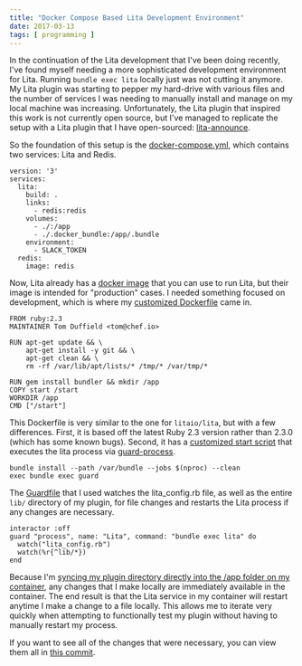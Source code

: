 ```yaml
---
title: "Docker Compose Based Lita Development Environment"
date: 2017-03-13
tags: [ programming ]
---
```


In the continuation of the Lita development that I've been doing recently, I've found myself needing a more sophisticated development environment for Lita. Running `bundle exec lita` locally just was not cutting it anymore. My Lita plugin was starting to pepper my hard-drive with various files and the number of services I was needing to manually install and manage on my local machine was increasing. Unfortunately, the Lita plugin that inspired this work is not currently open source, but I've managed to replicate the setup with a Lita plugin that I have open-sourced: [lita-announce](https://github.com/tduffield/lita-announce).

So the foundation of this setup is the [docker-compose.yml](https://github.com/tduffield/lita-announce/blob/master/docker-compose.yml), which contains two services: Lita and Redis.

```
version: '3'
services:
  lita:
    build: .
    links:
      - redis:redis
    volumes:
      - ./:/app
      - ./.docker_bundle:/app/.bundle
    environment:
      - SLACK_TOKEN
  redis:
    image: redis
```

Now, Lita already has a [docker image](https://hub.docker.com/r/litaio/lita/) that you can use to run Lita, but their image is intended for "production" cases. I needed something focused on development, which is where my [customized Dockerfile](https://github.com/tduffield/lita-announce/blob/master/Dockerfile) came in.

```
FROM ruby:2.3
MAINTAINER Tom Duffield <tom@chef.io>

RUN apt-get update && \
    apt-get install -y git && \
    apt-get clean && \
    rm -rf /var/lib/apt/lists/* /tmp/* /var/tmp/*

RUN gem install bundler && mkdir /app
COPY start /start
WORKDIR /app
CMD ["/start"]
```

This Dockerfile is very similar to the one for `litaio/lita`, but with a few differences. First, it is based off the latest Ruby 2.3 version rather than 2.3.0 (which has some known bugs). Second, it has a [customized start script](https://github.com/tduffield/lita-announce/blob/master/start) that executes the lita process via [guard-process](https://github.com/guard/guard-process).

```
bundle install --path /var/bundle --jobs $(nproc) --clean
exec bundle exec guard
```

The [Guardfile](https://github.com/tduffield/lita-announce/blob/master/Guardfile) that I used watches the lita_config.rb file, as well as the entire `lib/` directory of my plugin, for file changes and restarts the Lita process if any changes are necessary.

```
interactor :off
guard "process", name: "Lita", command: "bundle exec lita" do
  watch("lita_config.rb")
  watch(%r{^lib/*})
end
```

Because I'm [syncing my plugin directory directly into the /app folder on my container](https://github.com/tduffield/lita-announce/blob/master/docker-compose.yml#L9), any changes that I make locally are immediately available in the container. The end result is that the Lita service in my container will restart anytime I make a change to a file locally. This allows me to iterate very quickly when attempting to functionally test my plugin without having to manually restart my process.

If you want to see all of the changes that were necessary, you can view them all in [this commit](https://github.com/tduffield/lita-announce/commit/52c5119f17be33858a75b2243052b6c52d480854).